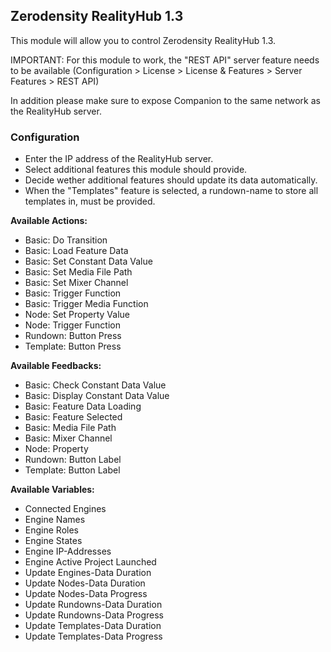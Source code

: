 ## Zerodensity RealityHub 1.3

This module will allow you to control Zerodensity RealityHub 1.3.

IMPORTANT: For this module to work, the "REST API" server feature needs to be available (Configuration > License > License & Features > Server Features > REST API)

In addition please make sure to expose Companion to the same network as the RealityHub server.

### Configuration
* Enter the IP address of the RealityHub server.
* Select additional features this module should provide.
* Decide wether additional features should update its data automatically.
* When the "Templates" feature is selected, a rundown-name to store all templates in, must be provided.


**Available Actions:**
* Basic: Do Transition
* Basic: Load Feature Data
* Basic: Set Constant Data Value
* Basic: Set Media File Path
* Basic: Set Mixer Channel
* Basic: Trigger Function
* Basic: Trigger Media Function
* Node: Set Property Value
* Node: Trigger Function
* Rundown: Button Press
* Template: Button Press

**Available Feedbacks:**
* Basic: Check Constant Data Value
* Basic: Display Constant Data Value
* Basic: Feature Data Loading
* Basic: Feature Selected
* Basic: Media File Path
* Basic: Mixer Channel
* Node: Property
* Rundown: Button Label
* Template: Button Label

**Available Variables:**
* Connected Engines
* Engine Names
* Engine Roles
* Engine States
* Engine IP-Addresses
* Engine Active Project Launched
* Update Engines-Data Duration
* Update Nodes-Data Duration
* Update Nodes-Data Progress
* Update Rundowns-Data Duration
* Update Rundowns-Data Progress
* Update Templates-Data Duration
* Update Templates-Data Progress
